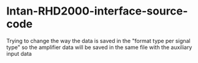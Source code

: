 # Intan-RHD2000-interface-source-code
Trying to change the way the data is saved in the "format type per signal type" so the amplifier data will be saved in the same file with the auxiliary input data
